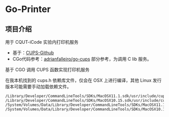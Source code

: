 # Go-Printer
## 项目介绍
用于 CQUT-iCode 实验内打印机服务
- 基于：[CUPS-Github](https://github.com/adrianfalleiro/go-cups)
- CGo代码参考：[adrianfalleiro/go-cups](https://github.com/adrianfalleiro/go-cups) 部分参考，为调用 C lib 服务。

基于 CGO 调用 CUPS 函数实现打印机服务

在我本机找到的 cups.h 依赖库文件，仅会在 OSX 上进行编译，其他 Linux 发行版本可能需要手动加载依赖文件。
``` shell
/Library/Developer/CommandLineTools/SDKs/MacOSX11.1.sdk/usr/include/cups/cups.h
/Library/Developer/CommandLineTools/SDKs/MacOSX10.15.sdk/usr/include/cups/cups.h
/System/Volumes/Data/Library/Developer/CommandLineTools/SDKs/MacOSX11.1.sdk/usr/include/cups/cups.h
/System/Volumes/Data/Library/Developer/CommandLineTools/SDKs/MacOSX10.15.sdk/usr/include/cups/cups.h
```
